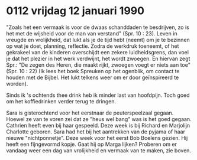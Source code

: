 # 0112 vrijdag 12 januari 1990
"Zoals het een vermaak is  voor de dwaas schanddaden te besdrijven, zo is het met de wijsheid voor de man van verstand" (Spr. 10 : 23). Leven in vreugde en vrolijkheid, dat lukt als je de tijd hebt (neemt) om je te bezinnen op wat je doet, planning, reflectie. Zodra de werkdruk toeneemt, of het gekrakeel van de kinderen overschijdt een zekere luidheidsgrens, dan voel je dat het plezier in het werk verdwijnt, het wordt zwoegen. En hiervan zegt Spr.: "De zegen des Heren, die maakt rijkt, zwoegen voegt er niets aan toe" (Spr.  10 : 22) (Ik lees het boek Spreuken op het ogenblik, om contact te houden met de Bijbel. Het lukt telkens weer om er door geïnspireerd te worden). 

Sinds ik 's ochtends thee drink heb ik minder last van hoofdpijn. Toch goed om het koffiedrinken verder terug te dringen. 

Sara is gisterochtend voor het eerstnaar de peuterspeelzaal gegaan. Hoewel ze van te voren zei dat ze "heus wel bang" was is het goed gegaan. Cathrien heeft even bij haar gespeeld. Deze week is bij Richard en Marjolijn Charlotte geboren. Sara had het bij het aantrekken van de pyjama of haar nieuwe "nichtponnetje". Deze week voor het eerst Bob Boelens gezien. Hij heeft een fijngevormd kopje. Gaat hij op Marga lijken? Proberen om er vandaag weer een dag van vrolijkheid en vermaak van te maken, zie boven.